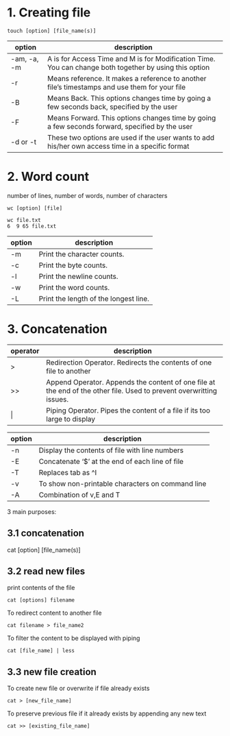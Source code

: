 # 1. Creating file
```
touch [option] [file_name(s)]
```
|option|description|
|-|-|
-am, -a, -m|A is for Access Time and M is for Modification Time. You can change both together by using this option
-r	|Means reference. It makes a reference to another file’s timestamps and use them for your file
-B	|Means Back. This options changes time by going a few seconds back, specified by the user
-F|	Means Forward. This options changes time by going a few seconds forward, specified by the user
-d or -t	|These two options are used if the user wants to add his/her own access time in a specific format

# 2. Word count
number of lines, number of words, number of characters
```
wc [option] [file]

wc file.txt
6  9 65 file.txt

```
|option|description|
|-|-|
-m	|Print the character counts.
-c	|Print the byte counts.
-l	|Print the newline counts.
-w	|Print the word counts.
-L	|Print the length of the longest line.

# 3. Concatenation 
operator|description
|-|-|
\>	|Redirection Operator. Redirects the contents of one file to another
\>>	|Append Operator. Appends the content of one file at the end of the other file. Used to prevent overwritting issues.
\|	|Piping Operator. Pipes the content of a file if its too large to display

|option|description|
|-|-|
-n	|Display the contents of file with line numbers
-E	|Concatenate ‘$’ at the end of each line of file
-T	|Replaces tab as ^I
-v	|To show non-printable characters on command line
-A	|Combination of v,E and T

3 main purposes:

## 3.1 concatenation
cat [option] [file_name(s)]

## 3.2 read new files
print contents of the file
```
cat [options] filename 
```
To redirect content to another file
```
cat filename > file_name2
```
To filter the content to be displayed with piping
```
cat [file_name] | less
```
## 3.3 new file creation
To create new file or overwrite if file already exists
```
cat > [new_file_name]
```
To preserve previous file if it already exists by appending any new text
```
cat >> [existing_file_name]
```

